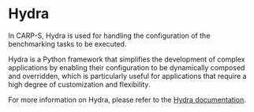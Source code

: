# Hydra

In CARP-S, Hydra is used for handling the configuration of the benchmarking tasks
to be executed.

Hydra is a Python framework that simplifies the development of complex applications by enabling
their configuration to be dynamically composed and overridden, which is particularly useful
for applications that require a high degree of customization and flexibility.

For more information on Hydra, please refer to the
[Hydra documentation](https://hydra.cc/docs/intro).
